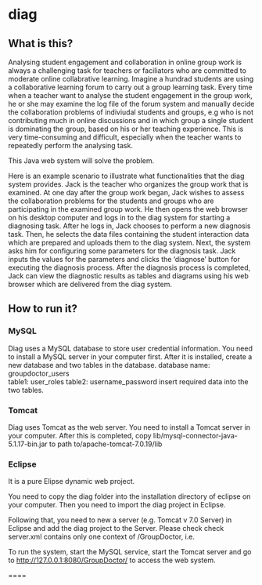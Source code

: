 diag
==========

## What is this?

Analysing student engagement and collaboration in online group work is always a challenging task for teachers or faciliators who are committed to moderate online collabrative learning. Imagine a hundrad students are using a collaborative learning forum to carry out a group learning task. Every time when a teacher want to analyse the student engagement in the group work, he or she may examine the log file of the forum system and manually decide the collaboration problems of indiviudal students and groups, e.g who is not contributing much in online discussions and in which group a single student is dominating the group, based on his or her teaching experience. This is very time-consuming and difficult, especially when the teacher wants to repeatedly perform the analysing task.

This Java web system will solve the problem.

Here is an example scenario to illustrate what functionalities that the 
diag system provides. Jack is the teacher who organizes the group work that is examined. At one day after the group work began, Jack wishes to
assess the collaboration problems for the students and groups who are participating in the examined group work. He then opens the web browser on his desktop computer and logs in to the diag system for starting a diagnosing task. After he logs in, Jack chooses to perform a new diagnosis task. Then, he selects the data files containing the student interaction data which are prepared and uploads them to the diag system. Next, the system asks him for configuring some parameters for the diagnosis task. Jack inputs the values for the parameters and clicks the ‘diagnose’ button for executing the diagnosis process. After the diagnosis process is completed, Jack can view the diagnostic results as tables and diagrams using his web browser which are delivered from the diag system.

## How to run it?

### MySQL

Diag uses a MySQL database to store user credential information. You need to install a MySQL server in your computer first. After it is installed, create a new database and two tables in the database.
database name: groupdoctor_users	
table1: user_roles
table2: username_password
insert required data into the two tables.

### Tomcat

Diag uses Tomcat as the web server. You need to install a Tomcat server in your computer. After this is completed, copy lib/mysql-connector-java-5.1.17-bin.jar to path to/apache-tomcat-7.0.19/lib

### Eclipse

It is a pure Elipse dynamic web project.

You need to copy the diag folder into the installation directory of eclipse on your computer. Then you need to import the diag project in Eclipse. 

Following that, you need to new a server (e.g. Tomcat v 7.0 Server) in Eclipse and add the diag project to the Server. Please check check server.xml contains only one context of /GroupDoctor, i.e. <Context docBase="GroupDoctor" path="/GroupDoctor" reloadable="true" source="org.eclipse.jst.jee.server:GroupDoctor"/> 

To run the system, start the MySQL service, start the Tomcat server and go to http://127.0.0.1:8080/GroupDoctor/ to access the web system.

====
